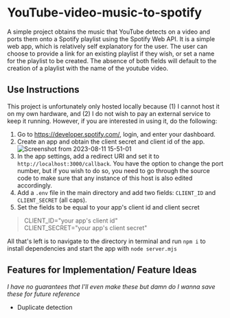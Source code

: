 # YouTube-video-music-to-spotify

A simple project obtains the music that YouTube detects on a video and ports them onto a Spotify playlist using the Spotify Web API. It is a simple web app, which is relatively self explanatory for the user. The user can choose to provide a link for an existing playlist if they wish, or set a name for the playlist to be created. The absence of both fields will default to the creation of a playlist with the name of the youtube video.

## Use Instructions

This project is unfortunately only hosted locally because (1) I cannot host it on my own hardware, and (2) I do not wish to pay an external service to keep it running. However, if you are interested in using it, do the following:

1. Go to https://developer.spotify.com/, login, and enter your dashboard.
2. Create an app and obtain the client secret and client id of the app.
![Screenshot from 2023-08-11 15-51-01](https://github.com/notgian/YouTube-video-music-to-spotify/assets/85060753/39bebfa4-5ca8-4f34-9b38-7a75f76aae19)
3. In the app settings, add a redirect URI and set it to `http://localhost:3000/callback`. You have the option to change the port number, but if you wish to do so, you need to go through the source code to make sure that any instance of this host is also edited accordingly. 
4. Add a `.env` file in the main directory and add two fields: `CLIENT_ID` and `CLIENT_SECRET` (all caps).
5. Set the fields to be equal to your app's client id and client secret <br />
> CLIENT_ID="your app's client id" <br/>
> CLIENT_SECRET="your app's client secret"

All that's left is to navigate to the directory in terminal and run `npm i` to install dependencies and start the app with `node server.mjs`

## Features for Implementation/ Feature Ideas
*I have no guarantees that I'll even make these but damn do I wanna save these for future reference*
- Duplicate detection
